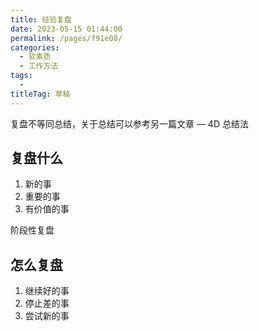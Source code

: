 ```yaml
---
title: 经验复盘
date: 2023-05-15 01:44:00
permalink: /pages/f91e08/
categories: 
  - 软素质
  - 工作方法
tags: 
  - 
titleTag: 草稿
---
```


复盘不等同总结，关于总结可以参考另一篇文章 — 4D 总结法

## 复盘什么
1. 新的事
2. 重要的事
3. 有价值的事

阶段性复盘

## 怎么复盘

1. 继续好的事
2. 停止差的事
3. 尝试新的事


